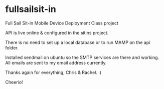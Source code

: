 fullsailsit-in
==============

Full Sail Sit-in Mobile Device Deployment Class project


API is live online & configured in the sitins project.

There is no need to set up a local database or to run MAMP on the api folder.

Installed sendmail on ubuntu so the SMTP services are there and working.
All emails are sent to my email address currently.


Thanks again for everything, Chris & Rachel.
:)

Cheerio!

